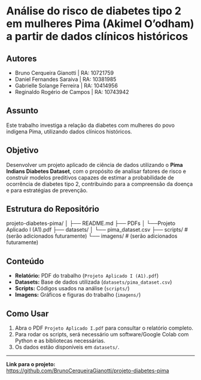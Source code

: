 # Análise do risco de diabetes tipo 2 em mulheres Pima (Akimel O’odham) a partir de dados clínicos históricos

## Autores
- Bruno Cerqueira Gianotti | RA: 10721759  
- Daniel Fernandes Saraiva | RA: 10381985  
- Gabrielle Solange Ferreira | RA: 10414956  
- Reginaldo Rogério de Campos | RA: 10743942  

## Assunto
Este trabalho investiga a relação da diabetes com mulheres do povo indígena Pima, utilizando dados clínicos históricos.

## Objetivo
Desenvolver um projeto aplicado de ciência de dados utilizando o **Pima Indians Diabetes Dataset**, com o propósito de analisar fatores de risco e construir modelos preditivos capazes de estimar a probabilidade de ocorrência de diabetes tipo 2, contribuindo para a compreensão da doença e para estratégias de prevenção.

## Estrutura do Repositório

projeto-diabetes-pima/
│
├── README.md
├── PDFs
│ └──Projeto Aplicado I (A1).pdf
├── datasets/
│ └── pima_dataset.csv
├── scripts/ # (serão adicionados futuramente)
└── imagens/ # (serão adicionados futuramente)

## Conteúdo
- **Relatório:** PDF do trabalho (`Projeto Aplicado I (A1).pdf`)  
- **Datasets:** Base de dados utilizada (`datasets/pima_dataset.csv`)  
- **Scripts:** Códigos usados na análise (`scripts/`)  
- **Imagens:** Gráficos e figuras do trabalho (`imagens/`)  

## Como Usar
1. Abra o PDF `Projeto Aplicado I.pdf` para consultar o relatório completo.  
2. Para rodar os scripts, será necessário um software/Google Colab com Python e as bibliotecas necessárias.  
3. Os dados estão disponíveis em `datasets/`.

---

**Link para o projeto:**  
https://github.com/BrunoCerqueiraGianotti/projeto-diabetes-pima
